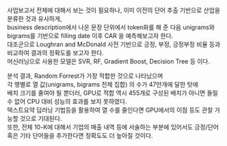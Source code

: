 <io>
사업보고서 전체에 대해서 보는 것이 필요하나, 이미 이전의 단어 추출 기반으로 산업을 분류한 것과 유사하게, <br>
business description에서 나온 문장 단위에서 token화를 해 준 다음 unigrams와 bigrams를 기반으로 filling date 이후 CAR 을 예측해보고자 한다. <br>
대조군으로 Loughran and McDonald 사전 기반으로 긍정, 부정, 긍정부정 비율 등과 비교하여 결과의 정확도를 보고자 한다. <br>
머신러닝으로 사용한 모델은 SVR, RF, Gradient Boost, Decision Tree 등 이다. <br>

분석 결과, Random Forrest가 가장 적합한 것으로 나타났으며 <br>
각 행별로 열 값(unigrams, bigrams 전체 집합) 의 수가 47만개에 달한 탓에 <br>
배치 크기를 줄여야 될 뿐더러, GPU로 적합 역시 455개로 구성된 배치가 아니면 돌릴 수 없어 CPU 대비 성능의 효과를 보지 못하였다. <br>
텍스트요약 딥러닝 기법등을 활용하여 열 수를 줄인다면 GPU에서의 이점 등도 관찰 가능할 것으로 기대된다. <br>
또한, 전체 10-K에 대해서 기업의 매출 내역 등에 서술하는 부분에 있어서도 긍정/단어 혹은 기타 단어들을 추가한다면 정확도도 더 높아질 것이다.
